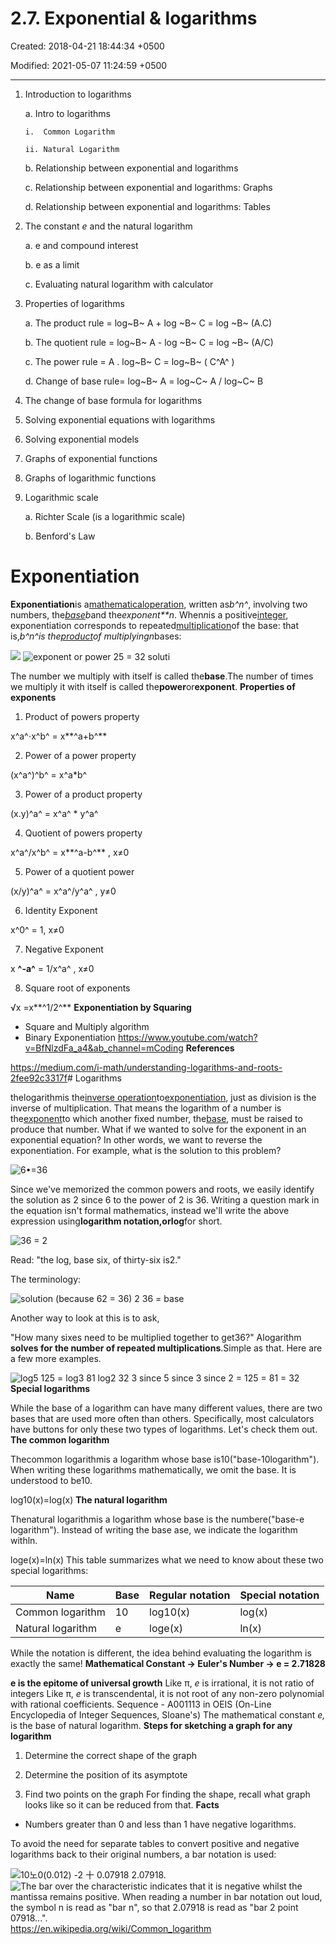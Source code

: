 # 2.7. Exponential & logarithms

Created: 2018-04-21 18:44:34 +0500

Modified: 2021-05-07 11:24:59 +0500

---

1.  Introduction to logarithms

    a.  Intro to logarithms

        i.  Common Logarithm

        ii. Natural Logarithm

    b.  Relationship between exponential and logarithms

    c.  Relationship between exponential and logarithms: Graphs

    d.  Relationship between exponential and logarithms: Tables

2.  The constant *e* and the natural logarithm

    a.  e and compound interest

    b.  e as a limit

    c.  Evaluating natural logarithm with calculator

3.  Properties of logarithms

    a.  The product rule = log~B~ A + log ~B~ C = log ~B~ (A.C)

    b.  The quotient rule = log~B~ A - log ~B~ C = log ~B~ (A/C)

    c.  The power rule = A . log~B~ C = log~B~ ( C^A^ )

    d.  Change of base rule= log~B~ A = log~C~ A / log~C~ B

4.  The change of base formula for logarithms

5.  Solving exponential equations with logarithms

6.  Solving exponential models

7.  Graphs of exponential functions

8.  Graphs of logarithmic functions

9.  Logarithmic scale

    a.  Richter Scale (is a logarithmic scale)

    b.  Benford's Law
# Exponentiation

**Exponentiation**is a[mathematical](https://en.wikipedia.org/wiki/Mathematics)[operation](https://en.wikipedia.org/wiki/Operation_(mathematics)), written as*b^n^*, involving two numbers, the[*base*](https://en.wikipedia.org/wiki/Base_(exponentiation))*b*and the*exponent**n*. When*n*is a positive[integer](https://en.wikipedia.org/wiki/Integer), exponentiation corresponds to repeated[multiplication](https://en.wikipedia.org/wiki/Multiplication)of the base: that is,*b^n^*is the[product](https://en.wikipedia.org/wiki/Product_(mathematics))of multiplying*n*bases:

![](media/2.7.-Exponential-&-logarithms-image1.png)
![exponent or power 25 = 32 soluti ](media/2.7.-Exponential-&-logarithms-image2.png)

The number we multiply with itself is called the**base**.The number of times we multiply it with itself is called the**power**or**exponent**.
**Properties of exponents**

1.  Product of powers property

x^a^⋅x^b^ = x**^a+b^**

2.  Power of a power property

(x^a^)^b^ = x^a*b^

3.  Power of a product property

(x.y)^a^ = x^a^ * y^a^

4.  Quotient of powers property

x^a^/x^b^ = x**^a-b^** , x≠0

5.  Power of a quotient power

(x/y)^a^ = x^a^/y^a^ , y≠0

6.  Identity Exponent

x^0^ = 1, x≠0

7.  Negative Exponent

x **^-a^** = 1/x^a^ , x≠0

8.  Square root of exponents

√x =x**^1/2^**
**Exponentiation by Squaring**
-   Square and Multiply algorithm
-   Binary Exponentiation
<https://www.youtube.com/watch?v=BfNlzdFa_a4&ab_channel=mCoding>
**References**

<https://medium.com/i-math/understanding-logarithms-and-roots-2fee92c3317f># Logarithms

thelogarithmis the[inverse operation](https://en.wikipedia.org/wiki/Inverse_operation)to[exponentiation](https://en.wikipedia.org/wiki/Exponentiation), just as division is the inverse of multiplication. That means the logarithm of a number is the[exponent](https://en.wikipedia.org/wiki/Exponent)to which another fixed number, the[base](https://en.wikipedia.org/wiki/Base_(exponentiation)), must be raised to produce that number.
What if we wanted to solve for the exponent in an exponential equation? In other words, we want to reverse the exponentiation. For example, what is the solution to this problem?

![6•=36 ](media/2.7.-Exponential-&-logarithms-image3.png)

Since we've memorized the common powers and roots, we easily identify the solution as 2 since 6 to the power of 2 is 36.
Writing a question mark in the equation isn't formal mathematics, instead we'll write the above expression using**logarithm notation,orlog**for short.

![36 = 2 ](media/2.7.-Exponential-&-logarithms-image4.png)

Read: "the log, base six, of thirty-six is2."

The terminology:

![solution (because 62 = 36) 2 36 = base ](media/2.7.-Exponential-&-logarithms-image5.png)

Another way to look at this is to ask,

"How many sixes need to be multiplied together to get36?"
Alogarithm **solves for the number of repeated multiplications**.Simple as that. Here are a few more examples.

![log5 125 = log3 81 log2 32 3 since 5 since 3 since 2 = 125 = 81 = 32 ](media/2.7.-Exponential-&-logarithms-image6.png)
**Special logarithms**

While the base of a logarithm can have many different values, there are two bases that are used more often than others.
Specifically, most calculators have buttons for only these two types of logarithms. Let's check them out.
**The common logarithm**

Thecommon logarithmis a logarithm whose base is10("base-10logarithm").
When writing these logarithms mathematically, we omit the base. It is understood to be10.

log10(x)=log(x)
**The natural logarithm**

Thenatural logarithmis a logarithm whose base is the numbere("base-e logarithm").
Instead of writing the base ase, we indicate the logarithm withln.

loge(x)=ln(x)
This table summarizes what we need to know about these two special logarithms:

| **Name**          | **Base** | **Regular notation** | **Special notation** |
|-------------------|----------|----------------------|----------------------|
| Common logarithm  | 10       | log10(x)             | log(x)               |
| Natural logarithm | e        | loge(x)              | ln(x)                |

While the notation is different, the idea behind evaluating the logarithm is exactly the same!
**Mathematical Constant -> Euler's Number -> e = 2.71828**

**e is the epitome of universal growth**
Like π, *e* is irrational, it is not ratio of integers
Like π, *e* is transcendental, it is not root of any non-zero polynomial with rational coefficients.
Sequence - A001113 in OEIS (On-Line Encyclopedia of Integer Sequences, Sloane's)
The mathematical constant *e,* is the base of natural logarithm.
**Steps for sketching a graph for any logarithm**

1. Determine the correct shape of the graph

2. Determine the position of its asymptote

3. Find two points on the graph
For finding the shape, recall what graph looks like so it can be reduced from that.
**Facts**
-   Numbers greater than 0 and less than 1 have negative logarithms.

To avoid the need for separate tables to convert positive and negative logarithms back to their original numbers, a bar notation is used:

![10노0(0.012) -2 十 0.07918 2.07918. ](media/2.7.-Exponential-&-logarithms-image7.png)
![The bar over the characteristic indicates that it is negative whilst the mantissa remains positive. When reading a number in bar notation out loud, the symbol n is read as "bar n", so that 2.07918 is read as "bar 2 point 07918...". ](media/2.7.-Exponential-&-logarithms-image8.png)
<https://en.wikipedia.org/wiki/Common_logarithm>